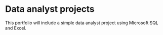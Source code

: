 # Data analyst projects

This portfolio will include a simple data analyst project using Microsoft SQL and Excel.
